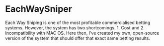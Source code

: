 # EachWaySniper
Each Way Sniping is one of the most profitable commercialised betting systems. However, the system has two shortcomings. 1. Cost and 2. Incompatibility with MAC OS. Here then, I've created my own, open-source version of the system that should offer that exact same betting results.
